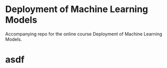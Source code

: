 # Deployment of Machine Learning Models

Accompanying repo for the online course Deployment of Machine Learning Models.

# asdf
